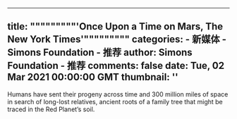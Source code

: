 
---
title: """""""""'Once Upon a Time on Mars, The New York Times'"""""""""
categories: 
    - 新媒体
    - Simons Foundation - 推荐
author: Simons Foundation - 推荐
comments: false
date: Tue, 02 Mar 2021 00:00:00 GMT
thumbnail: ''
---

<div>   
<p></p><p>Humans have sent their progeny across time and 300 million miles of space in search of long-lost relatives, ancient roots of a family tree that might be traced in the Red Planet’s soil.</p>
<p></p>
            
</div>
            